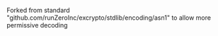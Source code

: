 Forked from standard "github.com/runZeroInc/excrypto/stdlib/encoding/asn1" to allow more permissive decoding
